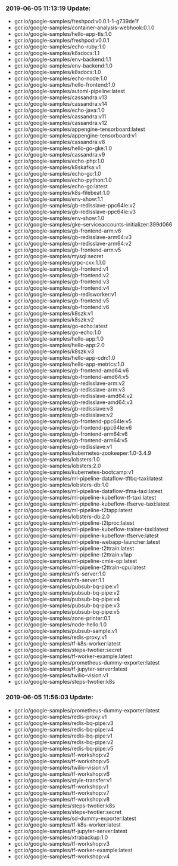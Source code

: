 ### 2019-06-05 11:13:19 Update:

- gcr.io/google-samples/freshpod:v0.0.1-1-g739de1f
- gcr.io/google-samples/container-analysis-webhook:0.1.0
- gcr.io/google-samples/hello-app-tls:1.0
- gcr.io/google-samples/freshpod:v0.0.1
- gcr.io/google-samples/echo-ruby:1.0
- gcr.io/google-samples/k8sdocs:1.1
- gcr.io/google-samples/env-backend:1.1
- gcr.io/google-samples/env-backend:1.0
- gcr.io/google-samples/k8sdocs:1.0
- gcr.io/google-samples/echo-node:1.0
- gcr.io/google-samples/hello-frontend:1.0
- gcr.io/google-samples/automl-pipeline:latest
- gcr.io/google-samples/cassandra:v13
- gcr.io/google-samples/cassandra:v14
- gcr.io/google-samples/echo-java:1.0
- gcr.io/google-samples/cassandra:v11
- gcr.io/google-samples/cassandra:v12
- gcr.io/google-samples/appengine-tensorboard:latest
- gcr.io/google-samples/appengine-tensorboard:v1
- gcr.io/google-samples/cassandra:v8
- gcr.io/google-samples/hello-go-gke:1.0
- gcr.io/google-samples/cassandra:v9
- gcr.io/google-samples/echo-php:1.0
- gcr.io/google-samples/k8skafka:v1
- gcr.io/google-samples/echo-go:1.0
- gcr.io/google-samples/echo-python:1.0
- gcr.io/google-samples/echo-go:latest
- gcr.io/google-samples/k8s-filebeat:1.0
- gcr.io/google-samples/env-show:1.1
- gcr.io/google-samples/gb-redisslave-ppc64le:v2
- gcr.io/google-samples/gb-redisslave-ppc64le:v3
- gcr.io/google-samples/env-show:1.0
- gcr.io/google-samples/gke-serviceaccounts-initializer:399d066
- gcr.io/google-samples/gb-frontend-arm:v6
- gcr.io/google-samples/gb-redisslave-arm64:v3
- gcr.io/google-samples/gb-redisslave-arm64:v2
- gcr.io/google-samples/gb-frontend-arm:v5
- gcr.io/google-samples/mysql:secret
- gcr.io/google-samples/grpc-cxx:1.1.0
- gcr.io/google-samples/gb-frontend:v1
- gcr.io/google-samples/gb-frontend:v2
- gcr.io/google-samples/gb-frontend:v3
- gcr.io/google-samples/gb-frontend:v4
- gcr.io/google-samples/gb-redisworker:v1
- gcr.io/google-samples/gb-frontend:v5
- gcr.io/google-samples/gb-frontend:v6
- gcr.io/google-samples/k8szk:v1
- gcr.io/google-samples/k8szk:v2
- gcr.io/google-samples/go-echo:latest
- gcr.io/google-samples/go-echo:1.0
- gcr.io/google-samples/hello-app:1.0
- gcr.io/google-samples/hello-app:2.0
- gcr.io/google-samples/k8szk:v3
- gcr.io/google-samples/hello-app-cdn:1.0
- gcr.io/google-samples/hello-app-metrics:1.0
- gcr.io/google-samples/gb-frontend-amd64:v6
- gcr.io/google-samples/gb-frontend-amd64:v5
- gcr.io/google-samples/gb-redisslave-arm:v2
- gcr.io/google-samples/gb-redisslave-arm:v3
- gcr.io/google-samples/gb-redisslave-amd64:v2
- gcr.io/google-samples/gb-redisslave-amd64:v3
- gcr.io/google-samples/gb-redisslave:v3
- gcr.io/google-samples/gb-redisslave:v2
- gcr.io/google-samples/gb-frontend-ppc64le:v5
- gcr.io/google-samples/gb-frontend-ppc64le:v6
- gcr.io/google-samples/gb-frontend-arm64:v6
- gcr.io/google-samples/gb-frontend-arm64:v5
- gcr.io/google-samples/gb-redisslave:v1
- gcr.io/google-samples/kubernetes-zookeeper:1.0-3.4.9
- gcr.io/google-samples/lobsters:1.0
- gcr.io/google-samples/lobsters:2.0
- gcr.io/google-samples/kubernetes-bootcamp:v1
- gcr.io/google-samples/ml-pipeline-dataflow-tftbq-taxi:latest
- gcr.io/google-samples/lobsters-db:1.0
- gcr.io/google-samples/ml-pipeline-dataflow-tfma-taxi:latest
- gcr.io/google-samples/ml-pipeline-kubeflow-tf-taxi:latest
- gcr.io/google-samples/ml-pipeline-kubeflow-tfserve-taxi:latest
- gcr.io/google-samples/ml-pipeline-t2tapp:latest
- gcr.io/google-samples/lobsters-db:2.0
- gcr.io/google-samples/ml-pipeline-t2tproc:latest
- gcr.io/google-samples/ml-pipeline-kubeflow-trainer-taxi:latest
- gcr.io/google-samples/ml-pipeline-kubeflow-tfserve:latest
- gcr.io/google-samples/ml-pipeline-webapp-launcher:latest
- gcr.io/google-samples/ml-pipeline-t2ttrain:latest
- gcr.io/google-samples/ml-pipeline-t2ttrain:v1ap
- gcr.io/google-samples/ml-pipeline-cmle-op:latest
- gcr.io/google-samples/ml-pipeline-t2ttrain-cpu:latest
- gcr.io/google-samples/nfs-server:1.0
- gcr.io/google-samples/nfs-server:1.1
- gcr.io/google-samples/pubsub-bq-pipe:v1
- gcr.io/google-samples/pubsub-bq-pipe:v2
- gcr.io/google-samples/pubsub-bq-pipe:v4
- gcr.io/google-samples/pubsub-bq-pipe:v3
- gcr.io/google-samples/pubsub-bq-pipe:v5
- gcr.io/google-samples/zone-printer:0.1
- gcr.io/google-samples/node-hello:1.0
- gcr.io/google-samples/pubsub-sample:v1
- gcr.io/google-samples/redis-proxy:v1
- gcr.io/google-samples/tf-k8s-worker:latest
- gcr.io/google-samples/steps-twotier:secret
- gcr.io/google-samples/tf-worker-example:latest
- gcr.io/google-samples/prometheus-dummy-exporter:latest
- gcr.io/google-samples/tf-jupyter-server:latest
- gcr.io/google-samples/twilio-vision:v1
- gcr.io/google-samples/steps-twotier:k8s
### 2019-06-05 11:56:03 Update:

- gcr.io/google-samples/prometheus-dummy-exporter:latest
- gcr.io/google-samples/redis-proxy:v1
- gcr.io/google-samples/redis-bq-pipe:v3
- gcr.io/google-samples/redis-bq-pipe:v4
- gcr.io/google-samples/redis-bq-pipe:v1
- gcr.io/google-samples/redis-bq-pipe:v2
- gcr.io/google-samples/redis-bq-pipe:v5
- gcr.io/google-samples/tf-workshop:v2
- gcr.io/google-samples/tf-workshop:v5
- gcr.io/google-samples/twilio-vision:v1
- gcr.io/google-samples/tf-workshop:v6
- gcr.io/google-samples/style-transfer:v1
- gcr.io/google-samples/tf-workshop:v1
- gcr.io/google-samples/tf-workshop:v7
- gcr.io/google-samples/tf-workshop:v8
- gcr.io/google-samples/steps-twotier:k8s
- gcr.io/google-samples/steps-twotier:secret
- gcr.io/google-samples/sd-dummy-exporter:latest
- gcr.io/google-samples/tf-k8s-worker:latest
- gcr.io/google-samples/tf-jupyter-server:latest
- gcr.io/google-samples/xtrabackup:1.0
- gcr.io/google-samples/tf-workshop:v3
- gcr.io/google-samples/tf-worker-example:latest
- gcr.io/google-samples/tf-workshop:v4
